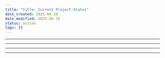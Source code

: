 ```yaml
---
title: "title: Current Project Status"
date_created: 2025-04-10
date_modified: 2025-04-15
status: active
tags: []
---
```


---

---

---

---


